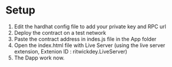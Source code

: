 # Setup

1. Edit the hardhat config file to add your private key and RPC url
2. Deploy the contract on a test network
3. Paste the contract address in indes.js file in the App folder
4. Open the index.html file with Live Server (using the live server extension, Extenion ID : ritwickdey.LiveServer)
5. The Dapp work now.
